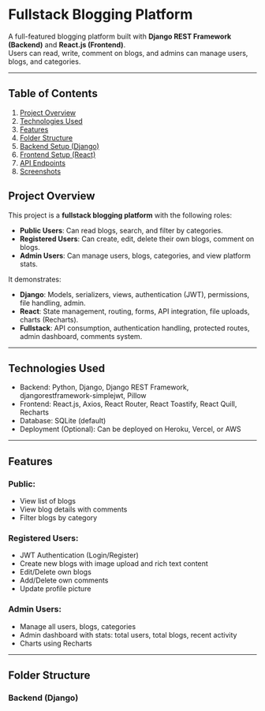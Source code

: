 # Fullstack Blogging Platform

A full-featured blogging platform built with **Django REST Framework (Backend)** and **React.js (Frontend)**.  
Users can read, write, comment on blogs, and admins can manage users, blogs, and categories.

---

## **Table of Contents**

1. [Project Overview](#project-overview)  
2. [Technologies Used](#technologies-used)  
3. [Features](#features)  
4. [Folder Structure](#folder-structure)  
5. [Backend Setup (Django)](#backend-setup-django)  
6. [Frontend Setup (React)](#frontend-setup-react)  
7. [API Endpoints](#api-endpoints)  
8. [Screenshots](#screenshots)  



## **Project Overview**

This project is a **fullstack blogging platform** with the following roles:

- **Public Users**: Can read blogs, search, and filter by categories.  
- **Registered Users**: Can create, edit, delete their own blogs, comment on blogs.  
- **Admin Users**: Can manage users, blogs, categories, and view platform stats.  

It demonstrates:

- **Django**: Models, serializers, views, authentication (JWT), permissions, file handling, admin.  
- **React**: State management, routing, forms, API integration, file uploads, charts (Recharts).  
- **Fullstack**: API consumption, authentication handling, protected routes, admin dashboard, comments system.  

---

## **Technologies Used**

- Backend: Python, Django, Django REST Framework, djangorestframework-simplejwt, Pillow  
- Frontend: React.js, Axios, React Router, React Toastify, React Quill, Recharts  
- Database: SQLite (default)  
- Deployment (Optional): Can be deployed on Heroku, Vercel, or AWS  

---

## **Features**

### Public:
- View list of blogs  
- View blog details with comments  
- Filter blogs by category  

### Registered Users:
- JWT Authentication (Login/Register)  
- Create new blogs with image upload and rich text content  
- Edit/Delete own blogs  
- Add/Delete own comments  
- Update profile picture  

### Admin Users:
- Manage all users, blogs, categories  
- Admin dashboard with stats: total users, total blogs, recent activity  
- Charts using Recharts  

---

## **Folder Structure**

### Backend (Django)
